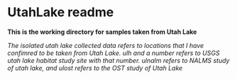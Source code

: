 # UtahLake readme
**This is the working directory for samples taken from Utah Lake**

*The isolated utah lake collected data refers to locations that I have confimred to be taken from Utah Lake. ulh and a number refers to USGS utah lake habitat study site with that number. ulnalm refers to NALMS study of utah lake, and ulost refers to the OST study of Utah Lake*
